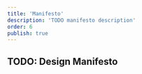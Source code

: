 ```yaml
---
title: 'Manifesto'
description: 'TODO manifesto description'
order: 6
publish: true
---
```


## TODO: Design Manifesto
